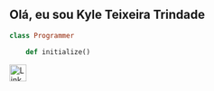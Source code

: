## Olá, eu sou Kyle Teixeira Trindade

```ruby 
class Programmer

	def initialize() 
```

<a href="https://www.linkedin.com/in/kyle-teixeira-847810230" target="_blank">
    <img src="https://upload.wikimedia.org/wikipedia/commons/c/ca/LinkedIn_logo_initials.png" alt="LinkedIn" width="30">
</a>
